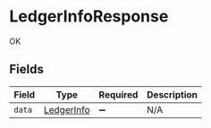 # LedgerInfoResponse

OK


## Fields

| Field                                           | Type                                            | Required                                        | Description                                     |
| ----------------------------------------------- | ----------------------------------------------- | ----------------------------------------------- | ----------------------------------------------- |
| `data`                                          | [LedgerInfo](../../models/shared/LedgerInfo.md) | :heavy_minus_sign:                              | N/A                                             |